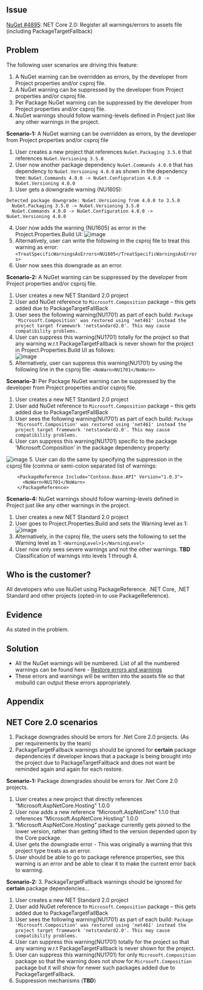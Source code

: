 ## Issue
[NuGet #4895](https://github.com/NuGet/Home/issues/4895): NET Core 2.0: Register all warnings/errors to assets file (including PackageTargetFallback)

## Problem
The following user scenarios are driving this feature: 
1. A NuGet warning can be overridden as errors, by the developer from Project properties and/or csproj file.
2. A NuGet warning can be suppressed by the developer from Project properties and/or csproj file. 
3. Per Package NuGet warning can be suppressed by the developer from Project properties and/or csproj file.
4. NuGet warnings should follow warning-levels defined in Project just like any other warnings in the project.

**Scenario-1:** A NuGet warning can be overridden as errors, by the developer from Project properties and/or csproj file
1. User creates a new project that references `NuGet.Packaging 3.5.0` that references `NuGet.Versioning 3.5.0`
2. User now another package dependency `NuGet.Commands 4.0.0` that has dependency to `NuGet.Versioning 4.0.0` as shown in the dependency tree:
`NuGet.Commands 4.0.0 -> NuGet.Configuration 4.0.0 -> NuGet.Versioning 4.0.0`
3. User gets a downgrade warning (NU1605):

```
Detected package downgrade: NuGet.Versioning from 4.0.0 to 3.5.0
  NuGet.Packaging 3.5.0 -> NuGet.Versioning 3.5.0
  NuGet.Commands 4.0.0 -> NuGet.Configuration 4.0.0 -> NuGet.Versioning 4.0.0
```

4. User now adds the warning (NU1605) as error in the Project.Properties.Build UI:
![image](https://cloud.githubusercontent.com/assets/14800916/26081463/b1155498-397f-11e7-8c92-f832c1b71339.png)
5. Alternatively, user can write the following in the csproj file to treat this warning as error:
 `<TreatSpecificWarningsAsErrors>NU1605</TreatSpecificWarningsAsErrors>`
6. User now sees this downgrade as an error.

**Scenario-2:** A NuGet warning can be suppressed by the developer from Project properties and/or csproj file. 
1. User creates a new NET Standard 2.0 project
2. User add NuGet reference to `Microsoft.Composition` package – this gets added due to PackageTargetFallBack
3. User sees the following warning(NU1701) as part of each build:
`Package 'Microsoft.Composition' was restored using 'net461' instead the project target framework 'netstandard2.0'. This may cause compatibility problems.`
4. User can suppress this warning(NU1701) totally for the project so that any warning w.r.t PackageTargetFallback is never shown for the project in Project.Properties.Build UI as follows:<br>
![image](https://cloud.githubusercontent.com/assets/14800916/26125901/7623489a-3a38-11e7-8604-d90be0fb6a49.png)
5. Alternatively, user can suppress this warning(NU1701) by using the following line in the csproj file:
 `<NoWarn>NU1701</NoWarn>`

**Scenario-3:** Per Package NuGet warning can be suppressed by the developer from Project properties and/or csproj file.
1. User creates a new NET Standard 2.0 project
2. User add NuGet reference to `Microsoft.Composition` package – this gets added due to PackageTargetFallBack
3. User sees the following warning(NU1701) as part of each build:
`Package 'Microsoft.Composition' was restored using 'net461' instead the project target framework 'netstandard2.0'. This may cause compatibility problems.`
4. User can suppress this warning(NU1701) specific to the package 'Microsoft.Composition' in the package dependency property:

![image](https://cloud.githubusercontent.com/assets/14800916/26465230/568f8aa8-413f-11e7-91b1-0378b987ddc9.png)
5. User can do the same by specifying the suppression in the csproj file (comma or semi-colon separated list of warnings:
```
    <PackageReference Include="Contoso.Base.API" Version="1.0.3">
      <NoWarn>NU1701</NoWarn>
    </PackageReference>
```

**Scenario-4:** NuGet warnings should follow warning-levels defined in Project just like any other warnings in the project.
1. User creates a new NET Standard 2.0 project
2. User goes to Project.Properties.Build and sets the Warning level as 1:
![image](https://cloud.githubusercontent.com/assets/14800916/26126231/b07a654a-3a39-11e7-8ea9-d7c13c004e3d.png)
3. Alternatively, in the csproj file, the users sets the following to set the Warning level as 1:
  `<WarningLevel>1</WarningLevel>`
4. User now only sees severe warnings and not the other warnings.
**TBD** Classification of warnings into levels 1 through 4.

## Who is the customer?
All developers who use NuGet using PackageReference. .NET Core, .NET Standard and other projects (opted-in to use PackageReference).

## Evidence
As stated in the problem.

## Solution
* All the NuGet warnings will be numbered. List of all the numbered warnings can be found here - [Restore errors and warnings](https://github.com/NuGet/Home/wiki/Restore-errors-and-warnings)
* These errors and warnings will be written into the assets file so that msbuild can output these errors appropriately.

## Appendix
## NET Core 2.0 scenarios
1. Package downgrades should be errors for .Net Core 2.0 projects. (As per requirements by the team) 
2. PackageTargetFallback warnings should be ignored for **certain** package dependencies if developer knows that a package is being brought into the project due to PackageTargetFallback and does not want be reminded again and again for each restore.

**Scenario-1:** Package downgrades should be errors for .Net Core 2.0 projects.
1. User creates a new project that directly references “Microsoft.AspNetCore.Hosting” 1.0.0
2. User now adds a new reference “Microsoft.AspNetCore” 1.1.0 that references “Microsoft.AspNetCore.Hosting” 1.0.0
3. “Microsoft.AspNetCore.Hosting”  package currently gets pinned to the lower version, rather than getting lifted to the version depended upon by the Core package. 
4. User gets the downgrade error - This was originally a warning that this project type treats as an error.
5. User should be able to go to package reference properties, see this warning is an error and be able to clear it to make the current error back to warning.

**Scenario-2:** 3. PackageTargetFallback warnings should be ignored for **certain** package dependencies...
1. User creates a new NET Standard 2.0 project
2. User add NuGet reference to `Microsoft.Composition` package – this gets added due to PackageTargetFallBack
3. User sees the following warning(NU1701) as part of each build:
`Package 'Microsoft.Composition' was restored using 'net461' instead the project target framework 'netstandard2.0'. This may cause compatibility problems.`
4. User can suppress this warning(NU1701) totally for the project so that any warning w.r.t PackageTargetFallback is never shown for the project.
5. User can suppress this warning(NU1701) for only `Microsoft.Composition` package so that the warning does not show for `Microsoft.Composition` package but it will show for newer such packages added due to PackageTargetFallback. 
6. Suppression mechanisms (**TBD**)